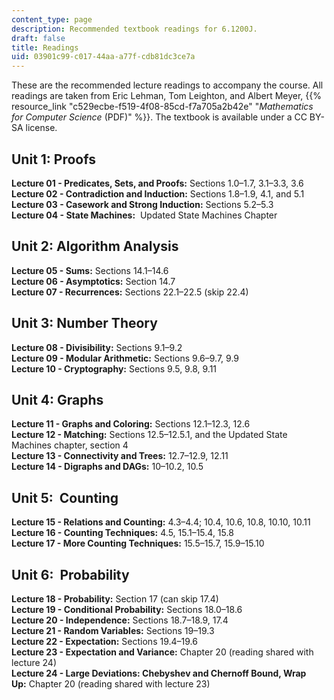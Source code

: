 ```yaml
---
content_type: page
description: Recommended textbook readings for 6.1200J.
draft: false
title: Readings
uid: 03901c99-c017-44aa-a77f-cdb81dc3ce7a
---
```

These are the recommended lecture readings to accompany the course. All readings are taken from Eric Lehman, Tom Leighton, and Albert Meyer, {{% resource_link "c529ecbe-f519-4f08-85cd-f7a705a2b42e" "*Mathematics for Computer Science* (PDF)" %}}. The textbook is available under a CC BY-SA license.

## Unit 1: Proofs    

**Lecture 01 - Predicates, Sets, and Proofs:** Sections 1.0–1.7, 3.1–3.3, 3.6      
**Lecture 02 - Contradiction and Induction:** Sections 1.8–1.9, 4.1, and 5.1      
**Lecture 03 - Casework and Strong Induction:** Sections 5.2–5.3      
**Lecture 04 - State Machines:**  Updated State Machines Chapter

## Unit 2: Algorithm Analysis    

**Lecture 05 - Sums:** Sections 14.1–14.6      
**Lecture 06 - Asymptotics:** Section 14.7      
**Lecture 07 - Recurrences:** Sections 22.1–22.5 (skip 22.4)

## Unit 3: Number Theory    

**Lecture 08 - Divisibility:** Sections 9.1–9.2      
**Lecture 09 - Modular Arithmetic:** Sections 9.6–9.7, 9.9      
**Lecture 10 - Cryptography:** Sections 9.5, 9.8, 9.11

## Unit 4: Graphs    

**Lecture 11 - Graphs and Coloring:** Sections 12.1–12.3, 12.6      
**Lecture 12 - Matching:** Sections 12.5–12.5.1, and the Updated State Machines chapter, section 4      
**Lecture 13 - Connectivity and Trees:** 12.7–12.9, 12.11      
**Lecture 14 - Digraphs and DAGs:** 10–10.2, 10.5

## Unit 5:  Counting    

**Lecture 15 - Relations and Counting:** 4.3–4.4; 10.4, 10.6, 10.8, 10.10, 10.11      
**Lecture 16 - Counting Techniques:** 4.5, 15.1–15.4, 15.8      
**Lecture 17 - More Counting Techniques:** 15.5–15.7, 15.9–15.10

## Unit 6:  Probability    

**Lecture 18 - Probability:** Section 17 (can skip 17.4)      
**Lecture 19 - Conditional Probability:** Sections 18.0–18.6      
**Lecture 20 - Independence:** Sections 18.7–18.9, 17.4      
**Lecture 21 - Random Variables:** Sections 19–19.3      
**Lecture 22 - Expectation:** Sections 19.4–19.6      
**Lecture 23 - Expectation and Variance:** Chapter 20 (reading shared with lecture 24)      
**Lecture 24 - Large Deviations: Chebyshev and Chernoff Bound, Wrap Up:** Chapter 20 (reading shared with lecture 23)